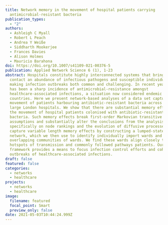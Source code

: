 ```yaml
---
title: Network memory in the movement of hospital patients carrying
  antimicrobial-resistant bacteria
publication_types:
  - "2"
authors:
  - Ashleigh C Myall
  - Robert L Peach
  - Andrea Y Weiße
  - Siddharth Mookerjee
  - Frances Davies
  - Alison Holmes
  - Mauricio Barahona
doi: https://doi.org/10.1007/s41109-021-00376-5
publication: Applied Network Science 6 (1), 1-23
abstract: Hospitals constitute highly interconnected systems that bring into
  contact an abundance of infectious pathogens and susceptible individuals, thus
  making infection outbreaks both common and challenging. In recent years, there
  has been a sharp incidence of antimicrobial-resistance amongst
  healthcare-associated infections, a situation now considered endemic in many
  countries. Here we present network-based analyses of a data set capturing the
  movement of patients harbouring antibiotic-resistant bacteria across three
  large London hospitals. We show that there are substantial memory effects in
  the movement of hospital patients colonised with antibiotic-resistant
  bacteria. Such memory effects break first-order Markovian transitive
  assumptions and substantially alter the conclusions from the analysis,
  specifically on node rankings and the evolution of diffusive processes. We
  capture variable length memory effects by constructing a lumped-state memory
  network, which we then use to identify individually import wards and
  overlapping communities of wards. We find these wards align closely to known
  hotspots of transmission and commonly followed pathways patients. Our
  framework provides a means to focus infection control efforts and cohort
  outbreaks of healthcare-associated infections.
draft: false
featured: false
categories:
  - networks
  - healthcare
projects:
  - networks
  - healthcare
image:
  filename: featured
  focal_point: Smart
  preview_only: false
date: 2021-05-03T10:44:24.999Z
---
```

